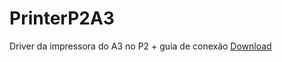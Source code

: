 # PrinterP2A3
Driver da impressora do A3 no P2 + guia de conexão
[Download](https://epson.com.br/Suporte/Impressoras/Impressoras-multifuncionais/Epson-WorkForce/Epson-WorkForce-Pro-WF-C878R/s/SPT_C11CH60201?review-filter=Windows+11)
